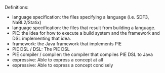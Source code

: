 Definitions:
- language specification: the files specifying a language (i.e. SDF3, NaBL2/Statix)
- language specification: the files that result from building a language.
- PIE: the idea for how to execute a build system and the framework and DSL implementing that idea.
- framework: the Java framework that implements PIE
- PIE DSL / DSL: The PIE DSL
- PIE compiler / compiler: the compiler that compiles PIE DSL to Java
- expressive: Able to express a concept at all
- expressive: Able to express a concept concisely

